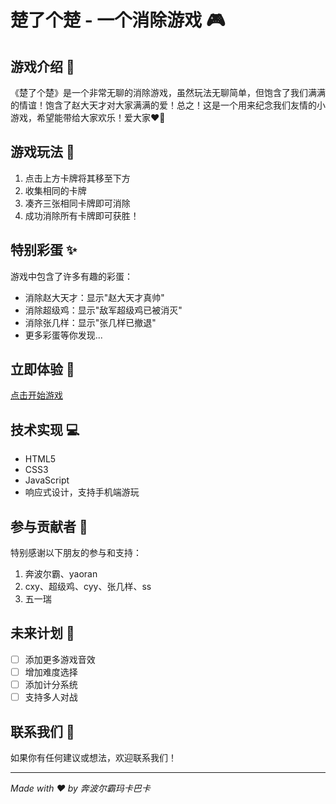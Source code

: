 # 楚了个楚 - 一个消除游戏 🎮

## 游戏介绍 🌟

《楚了个楚》是一个非常无聊的消除游戏，虽然玩法无聊简单，但饱含了我们满满的情谊！饱含了赵大天才对大家满满的爱！总之！这是一个用来纪念我们友情的小游戏，希望能带给大家欢乐！爱大家❤️💋

## 游戏玩法 🎯

1. 点击上方卡牌将其移至下方
2. 收集相同的卡牌
3. 凑齐三张相同卡牌即可消除
4. 成功消除所有卡牌即可获胜！

## 特别彩蛋 ✨

游戏中包含了许多有趣的彩蛋：
- 消除赵大天才：显示"赵大天才真帅"
- 消除超级鸡：显示"敌军超级鸡已被消灭"
- 消除张几样：显示"张几样已撤退"
- 更多彩蛋等你发现...

## 立即体验 🚀

[点击开始游戏](https://11benboerba.github.io/game_link.html)

## 技术实现 💻

- HTML5
- CSS3
- JavaScript
- 响应式设计，支持手机端游玩

## 参与贡献者 👥

特别感谢以下朋友的参与和支持：
1. 奔波尔霸、yaoran
2. cxy、超级鸡、cyy、张几样、ss
3. 五一瑞

## 未来计划 🎯

- [ ] 添加更多游戏音效
- [ ] 增加难度选择
- [ ] 添加计分系统
- [ ] 支持多人对战

## 联系我们 📮

如果你有任何建议或想法，欢迎联系我们！

---
*Made with ❤️ by 奔波尔霸玛卡巴卡* 
